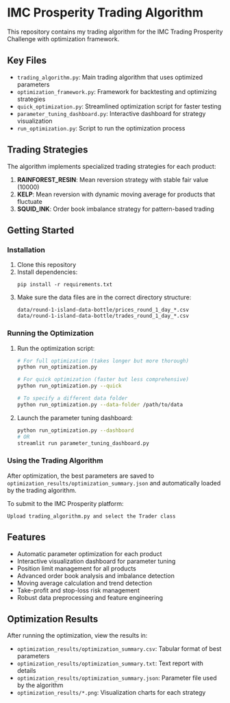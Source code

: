# IMC Prosperity Trading Algorithm

This repository contains my trading algorithm for the IMC Trading Prosperity Challenge with optimization framework.

## Key Files

- `trading_algorithm.py`: Main trading algorithm that uses optimized parameters
- `optimization_framework.py`: Framework for backtesting and optimizing strategies 
- `quick_optimization.py`: Streamlined optimization script for faster testing
- `parameter_tuning_dashboard.py`: Interactive dashboard for strategy visualization
- `run_optimization.py`: Script to run the optimization process

## Trading Strategies

The algorithm implements specialized trading strategies for each product:

1. **RAINFOREST_RESIN**: Mean reversion strategy with stable fair value (10000)
2. **KELP**: Mean reversion with dynamic moving average for products that fluctuate
3. **SQUID_INK**: Order book imbalance strategy for pattern-based trading

## Getting Started

### Installation

1. Clone this repository
2. Install dependencies:
   ```
   pip install -r requirements.txt
   ```
3. Make sure the data files are in the correct directory structure:
   ```
   data/round-1-island-data-bottle/prices_round_1_day_*.csv
   data/round-1-island-data-bottle/trades_round_1_day_*.csv
   ```

### Running the Optimization

1. Run the optimization script:
   ```bash
   # For full optimization (takes longer but more thorough)
   python run_optimization.py
   
   # For quick optimization (faster but less comprehensive)
   python run_optimization.py --quick
   
   # To specify a different data folder
   python run_optimization.py --data-folder /path/to/data
   ```

2. Launch the parameter tuning dashboard:
   ```bash
   python run_optimization.py --dashboard
   # OR
   streamlit run parameter_tuning_dashboard.py
   ```

### Using the Trading Algorithm

After optimization, the best parameters are saved to `optimization_results/optimization_summary.json` and automatically loaded by the trading algorithm.

To submit to the IMC Prosperity platform:
```
Upload trading_algorithm.py and select the Trader class
```

## Features

- Automatic parameter optimization for each product
- Interactive visualization dashboard for parameter tuning
- Position limit management for all products
- Advanced order book analysis and imbalance detection
- Moving average calculation and trend detection
- Take-profit and stop-loss risk management
- Robust data preprocessing and feature engineering

## Optimization Results

After running the optimization, view the results in:

- `optimization_results/optimization_summary.csv`: Tabular format of best parameters
- `optimization_results/optimization_summary.txt`: Text report with details
- `optimization_results/optimization_summary.json`: Parameter file used by the algorithm
- `optimization_results/*.png`: Visualization charts for each strategy